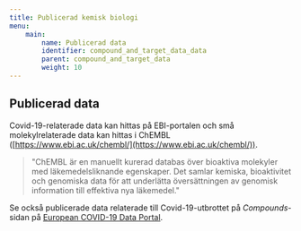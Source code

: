 ```yaml
---
title: Publicerad kemisk biologi
menu:
    main:
        name: Publicerad data
        identifier: compound_and_target_data_data
        parent: compound_and_target_data
        weight: 10
---
```


## Publicerad data

Covid-19-relaterade data kan hittas på EBI-portalen och små molekylrelaterade data kan hittas i ChEMBL ([https://www.ebi.ac.uk/chembl/](https://www.ebi.ac.uk/chembl/)).

> "ChEMBL är en manuellt kurerad databas över bioaktiva molekyler med läkemedelsliknande egenskaper. Det samlar kemiska, bioaktivitet och genomiska data för att underlätta översättningen av genomisk information till effektiva nya läkemedel."

Se också publicerade data relaterade till Covid-19-utbrottet på _Compounds_-sidan på [European COVID-19 Data Portal](https://www.covid19dataportal.org/compounds).
